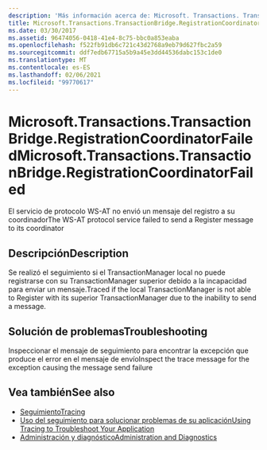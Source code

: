 ```yaml
---
description: 'Más información acerca de: Microsoft. Transactions. TransactionBridge. RegistrationCoordinatorFailed'
title: Microsoft.Transactions.TransactionBridge.RegistrationCoordinatorFailed
ms.date: 03/30/2017
ms.assetid: 96474056-0418-41e4-8c75-bbc0a853eaba
ms.openlocfilehash: f522fb91db6c721c43d2768a9eb79d627fbc2a59
ms.sourcegitcommit: ddf7edb67715a5b9a45e3dd44536dabc153c1de0
ms.translationtype: MT
ms.contentlocale: es-ES
ms.lasthandoff: 02/06/2021
ms.locfileid: "99770617"
---
```

# <a name="microsofttransactionstransactionbridgeregistrationcoordinatorfailed"></a><span data-ttu-id="eb4b3-103">Microsoft.Transactions.TransactionBridge.RegistrationCoordinatorFailed</span><span class="sxs-lookup"><span data-stu-id="eb4b3-103">Microsoft.Transactions.TransactionBridge.RegistrationCoordinatorFailed</span></span>

<span data-ttu-id="eb4b3-104">El servicio de protocolo WS-AT no envió un mensaje del registro a su coordinador</span><span class="sxs-lookup"><span data-stu-id="eb4b3-104">The WS-AT protocol service failed to send a Register message to its coordinator</span></span>  
  
## <a name="description"></a><span data-ttu-id="eb4b3-105">Descripción</span><span class="sxs-lookup"><span data-stu-id="eb4b3-105">Description</span></span>  

 <span data-ttu-id="eb4b3-106">Se realizó el seguimiento si el TransactionManager local no puede registrarse con su TransactionManager superior debido a la incapacidad para enviar un mensaje.</span><span class="sxs-lookup"><span data-stu-id="eb4b3-106">Traced if the local TransactionManager is not able to Register with its superior TransactionManager due to the inability to send a message.</span></span>  
  
## <a name="troubleshooting"></a><span data-ttu-id="eb4b3-107">Solución de problemas</span><span class="sxs-lookup"><span data-stu-id="eb4b3-107">Troubleshooting</span></span>  

 <span data-ttu-id="eb4b3-108">Inspeccionar el mensaje de seguimiento para encontrar la excepción que produce el error en el mensaje de envío</span><span class="sxs-lookup"><span data-stu-id="eb4b3-108">Inspect the trace message for the exception causing the message send failure</span></span>  
  
## <a name="see-also"></a><span data-ttu-id="eb4b3-109">Vea también</span><span class="sxs-lookup"><span data-stu-id="eb4b3-109">See also</span></span>

- [<span data-ttu-id="eb4b3-110">Seguimiento</span><span class="sxs-lookup"><span data-stu-id="eb4b3-110">Tracing</span></span>](index.md)
- [<span data-ttu-id="eb4b3-111">Uso del seguimiento para solucionar problemas de su aplicación</span><span class="sxs-lookup"><span data-stu-id="eb4b3-111">Using Tracing to Troubleshoot Your Application</span></span>](using-tracing-to-troubleshoot-your-application.md)
- [<span data-ttu-id="eb4b3-112">Administración y diagnóstico</span><span class="sxs-lookup"><span data-stu-id="eb4b3-112">Administration and Diagnostics</span></span>](../index.md)
